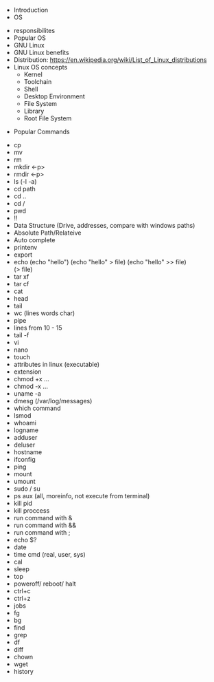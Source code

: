 * Introduction
* OS
 - responsibilites
 - Popular OS
 - GNU Linux
 - GNU Linux benefits
 - Distribution: https://en.wikipedia.org/wiki/List_of_Linux_distributions
 - Linux OS concepts
   - Kernel
   - Toolchain
   - Shell
   - Desktop Environment
   - File System
   - Library
   - Root File System

* Popular Commands
 - cp
 - mv
 - rm
 - mkdir <-p>
 - rmdir <-p>
 - ls (-l -a)
 - cd path
 - cd ..
 - cd /
 - pwd
 - !!
 - Data Structure (Drive, addresses, compare with windows paths)
 - Absolute Path/Relateive
 - Auto complete
 - printenv
 - export
 - echo 	(echo "hello") 
 		 	(echo "hello" > file) 
 		 	(echo "hello" >> file)  
 		 	(> file)
 - tar xf 
 - tar cf
 - cat
 - head
 - tail
 - wc (lines words char)
 - pipe
 - lines from 10 - 15
 - tail -f
 - vi
 - nano
 - touch
 - attributes in linux (executable)
 - extension
 - chmod +x …
 - chmod -x …
 - uname -a
 - dmesg (/var/log/messages)
 - which command
 - lsmod
 - whoami
 - logname
 - adduser
 - deluser
 - hostname
 - ifconfig <device> <ip> <mode>
 - ping
 - mount
 - umount
 - sudo / su
 - ps aux (all, moreinfo, not execute from terminal)
 - kill pid
 - kill proccess
 - run command with &
 - run command with &&
 - run command with ;
 - echo $?
 - date
 - time cmd (real, user, sys)
 - cal
 - sleep
 - top
 - poweroff/ reboot/ halt
 - ctrl+c
 - ctrl+z
 - jobs
 - fg
 - bg
 - find 
 - grep
 - df
 - diff
 - chown
 - wget
 - history
